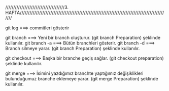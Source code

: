 /////////////////////////////////////3. HAFTA//////////////////////////////////////////////////////////////////////////////////////////////

git log ===> commitleri gösterir

git branch ===> Yeni bir branch oluşturur. (git branch Preparation) şeklinde kullanılır.
git branch -a ===> Bütün branchleri gösterir.
git branch -d ===> Branch silmeye yarar. (git branch Preparation) şeklinde kullanılır.

git checkout ===> Başka bir branche geçiş sağlar. (git checkout preparation) şeklinde kullanılır.

git merge ===> İsimini yazdığımız branchte yaptığımız değişiklikleri bulunduğumuz branche eklemeye yarar. (git merge Preparation) şeklinde kullanılır.
